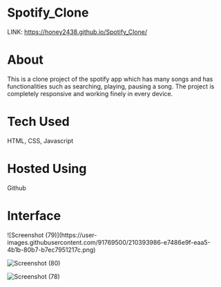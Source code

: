 # Spotify_Clone

LINK: https://honey2438.github.io/Spotify_Clone/

<h1>About</h1>
This is a clone project of the spotify app which has many songs and has functionalities such as searching, playing, pausing a song. The project is completely responsive
and working finely in every device.


<h1>Tech Used</h1>
HTML, CSS, Javascript


<h1>Hosted Using</h1>
Github


<h1>Interface</h1>
![Screenshot (79)](https://user-images.githubusercontent.com/91769500/210393986-e7486e9f-eaa5-4b1b-80b7-b7ec7951217c.png)


![Screenshot (80)](https://user-images.githubusercontent.com/91769500/210393998-61316ccc-ef17-4af4-9a9a-22712be8e89a.png)


![Screenshot (78)](https://user-images.githubusercontent.com/91769500/210394010-e3866850-e012-43e7-b1fa-ddaf8a55a3b2.png)
